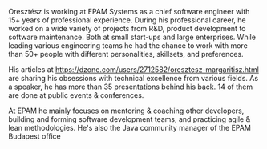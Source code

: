 Oresztész is working at EPAM Systems as a chief software engineer with 15+ years of professional experience. During his professional career, he worked on a wide variety of projects from R&D, product development to software maintenance. Both at small start-ups and large enterprises. While leading various engineering teams he had the chance to work with more than 50+ people with different personalities, skillsets, and preferences.

His articles at https://dzone.com/users/2712582/oresztesz-margaritisz.html are sharing his obsessions with technical excellence from various fields. As a speaker, he has more than 35 presentations behind his back. 14 of them are done at public events & conferences.

At EPAM he mainly focuses on mentoring & coaching other developers, building and forming software development teams, and practicing agile & lean methodologies. He's also the Java community manager of the EPAM Budapest office
